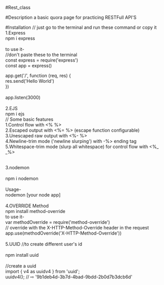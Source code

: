 #Rest_class

#Description
a basic quora page for practicing RESTFull API'S<br>

#Installation
// just go to the terminal and run these command or copy it<br>
1.Express<br>
npm i express<br>
<br>
to use it-<br>
//don't paste these to the terminal<br>
const express = require('express')<br>
const app = express()<br>

app.get('/', function (req, res) {<br>
  res.send('Hello World')<br>
})<br>
<br>
app.listen(3000)<br>
<br>
2.EJS<br>
npm i ejs<br>
// Some basic features<br>
1.Control flow with <% %><br>
2.Escaped output with <%= %> (escape function configurable)<br>
3.Unescaped raw output with <%- %><br>
4.Newline-trim mode ('newline slurping') with -%> ending tag<br>
5.Whitespace-trim mode (slurp all whitespace) for control flow with <%_ _%><br>

<br>
3.nodemon<br>
<br>
npm i nodemon<br>
<br>
Usage-<br>
nodemon [your node app]<br>
<br>
4.OVERRIDE Method<br>
npm install method-override <br>
to use it-<br>
var methodOverride = require('method-override')<br>
// override with the X-HTTP-Method-Override header in the request<br>
app.use(methodOverride('X-HTTP-Method-Override'))<br>
<br>
5.UUID  //to create different user's id<br>
<br>
npm install uuid<br>
<br>
//create a uuid<br>
import { v4 as uuidv4 } from 'uuid';<br>
uuidv4(); // ⇨ '9b1deb4d-3b7d-4bad-9bdd-2b0d7b3dcb6d'<br>
